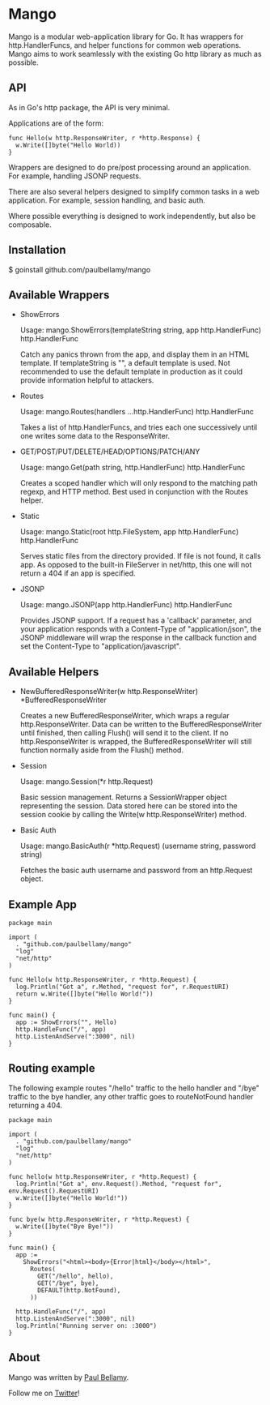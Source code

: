 # Mango

Mango is a modular web-application library for Go. It has wrappers for http.HandlerFuncs, and helper functions for common web operations. Mango aims to work seamlessly with the existing Go http library as much as possible.


## API

As in Go's http package, the API is very minimal.

Applications are of the form:

    func Hello(w http.ResponseWriter, r *http.Response) {
      w.Write([]byte("Hello World))
    }

Wrappers are designed to do pre/post processing around an application. For example, handling JSONP requests.

There are also several helpers designed to simplify common tasks in a web application. For example, session handling, and basic auth.

Where possible everything is designed to work independently, but also be composable.


## Installation

   $ goinstall github.com/paulbellamy/mango


## Available Wrappers
  
* ShowErrors

  Usage: mango.ShowErrors(templateString string, app http.HandlerFunc) http.HandlerFunc

  Catch any panics thrown from the app, and display them in an HTML template. If templateString is "", a default template is used. Not recommended to use the default template in production as it could provide information helpful to attackers.

* Routes

  Usage: mango.Routes(handlers ...http.HandlerFunc) http.HandlerFunc

  Takes a list of http.HandlerFuncs, and tries each one successively until one writes some data to the ResponseWriter.

* GET/POST/PUT/DELETE/HEAD/OPTIONS/PATCH/ANY

  Usage: mango.Get(path string, http.HandlerFunc) http.HandlerFunc

  Creates a scoped handler which will only respond to the matching path regexp, and HTTP method. Best used in conjunction with the Routes helper.

* Static

  Usage: mango.Static(root http.FileSystem, app http.HandlerFunc) http.HandlerFunc

  Serves static files from the directory provided. If file is not found, it calls app. As opposed to the built-in FileServer in net/http, this one will not return a 404 if an app is specified.

* JSONP

  Usage: mango.JSONP(app http.HandlerFunc) http.HandlerFunc

  Provides JSONP support. If a request has a 'callback' parameter, and your application responds with a Content-Type of "application/json", the JSONP middleware will wrap the response in the callback function and set the Content-Type to "application/javascript".

## Available Helpers

* NewBufferedResponseWriter(w http.ResponseWriter) *BufferedResponseWriter

  Creates a new BufferedResponseWriter, which wraps a regular http.ResponseWriter. Data can be written to the BufferedResponseWriter until finished, then calling Flush() will send it to the client. If no http.ResponseWriter is wrapped, the BufferedResponseWriter will still function normally aside from the Flush() method.

* Session

  Usage: mango.Session(*r http.Request)

  Basic session management. Returns a SessionWrapper object representing the session. Data stored here can be stored into the session cookie by calling the Write(w http.ResponseWriter) method.

* Basic Auth

  Usage: mango.BasicAuth(r *http.Request) (username string, password string)

  Fetches the basic auth username and password from an http.Request object.

## Example App

    package main

    import (
      . "github.com/paulbellamy/mango"
      "log"
      "net/http"
    )

    func Hello(w http.ResponseWriter, r *http.Request) {
      log.Println("Got a", r.Method, "request for", r.RequestURI)
      return w.Write([]byte("Hello World!"))
    }

    func main() {
      app := ShowErrors("", Hello)
      http.HandleFunc("/", app)
      http.ListenAndServe(":3000", nil)
    }

## Routing example

The following example routes "/hello" traffic to the hello handler and
"/bye" traffic to the bye handler, any other traffic goes to
routeNotFound handler returning a 404.

    package main

    import (
      . "github.com/paulbellamy/mango"
      "log"
      "net/http"
    )

    func hello(w http.ResponseWriter, r *http.Request) {
      log.Println("Got a", env.Request().Method, "request for", env.Request().RequestURI)
      w.Write([]byte("Hello World!"))
    }

    func bye(w http.ResponseWriter, r *http.Request) {
      w.Write([]byte("Bye Bye!"))
    }

    func main() {
      app :=
        ShowErrors("<html><body>{Error|html}</body></html>",
          Routes(
            GET("/hello", hello),
            GET("/bye", bye),
            DEFAULT(http.NotFound),
          ))

      http.HandleFunc("/", app)
      http.ListenAndServe(":3000", nil)
      log.Println("Running server on: :3000")
    }


## About

Mango was written by [Paul Bellamy](http://paulbellamy.com). 

Follow me on [Twitter](http://www.twitter.com/pyrhho)!
